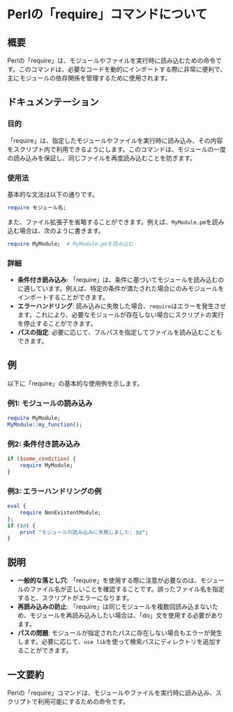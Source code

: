 <!--
Meta Description: # Perlの「require」コマンドについて ## 概要 Perlの「require」は、モジュールやファイルを実行時に読み込むための命令です。このコマンドは、必要なコードを動的にインポートする際に非常に便利で、主にモジュールの依存関係を管理するために使用されます。 ## ドキュメンテーション ...
Meta Keywords: require, mymodule, perl, perlの, このコマンドは
-->

# Perlの「require」コマンドについて

## 概要
Perlの「require」は、モジュールやファイルを実行時に読み込むための命令です。このコマンドは、必要なコードを動的にインポートする際に非常に便利で、主にモジュールの依存関係を管理するために使用されます。

## ドキュメンテーション
### 目的
「require」は、指定したモジュールやファイルを実行時に読み込み、その内容をスクリプト内で利用できるようにします。このコマンドは、モジュールの一度の読み込みを保証し、同じファイルを再度読み込むことを防ぎます。

### 使用法
基本的な文法は以下の通りです。

```perl
require モジュール名;
```

また、ファイル拡張子を省略することができます。例えば、`MyModule.pm`を読み込む場合は、次のように書きます。

```perl
require MyModule;  # MyModule.pmを読み込む
```

### 詳細
- **条件付き読み込み**: 「require」は、条件に基づいてモジュールを読み込むのに適しています。例えば、特定の条件が満たされた場合にのみモジュールをインポートすることができます。
- **エラーハンドリング**: 読み込みに失敗した場合、`require`はエラーを発生させます。これにより、必要なモジュールが存在しない場合にスクリプトの実行を停止することができます。
- **パスの指定**: 必要に応じて、フルパスを指定してファイルを読み込むこともできます。

## 例
以下に「require」の基本的な使用例を示します。

### 例1: モジュールの読み込み
```perl
require MyModule;
MyModule::my_function();
```

### 例2: 条件付き読み込み
```perl
if ($some_condition) {
    require MyModule;
}
```

### 例3: エラーハンドリングの例
```perl
eval {
    require NonExistentModule;
};
if ($@) {
    print "モジュールの読み込みに失敗しました: $@";
}
```

## 説明
- **一般的な落とし穴**: 「require」を使用する際に注意が必要なのは、モジュールのファイル名が正しいことを確認することです。誤ったファイル名を指定すると、スクリプトがエラーになります。
- **再読み込みの防止**: 「require」は同じモジュールを複数回読み込まないため、モジュールを再読み込みしたい場合は、「do」文を使用する必要があります。
- **パスの問題**: モジュールが指定されたパスに存在しない場合もエラーが発生します。必要に応じて、`use lib`を使って検索パスにディレクトリを追加することができます。

## 一文要約
Perlの「require」コマンドは、モジュールやファイルを実行時に読み込み、スクリプトで利用可能にするための命令です。